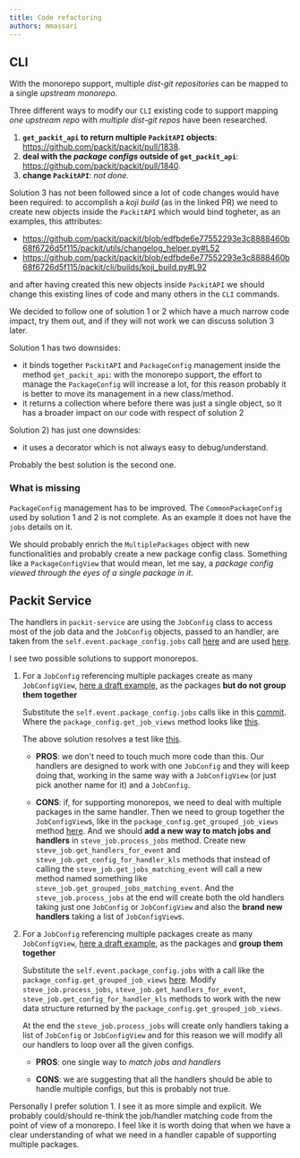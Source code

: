```yaml
---
title: Code refactoring
authors: mmassari
---
```


## CLI

With the monorepo support, multiple _dist-git repositories_ can be mapped to a single _upstream monorepo_.

Three different ways to modify our `CLI` existing code to support mapping _one upstream repo_ with _multiple dist-git repos_ have been researched.

1. **`get_packit_api` to return multiple `PackitAPI` objects**: https://github.com/packit/packit/pull/1838.
2. **deal with the _package configs_ outside of `get_packit_api`**: https://github.com/packit/packit/pull/1840.
3. **change `PackitAPI`**: _not done._

Solution 3 has not been followed since a lot of code changes would have been required: to accomplish a _koji build_ (as in the linked PR) we need to create new objects inside the `PackitAPI` which would bind togheter, as an examples, this attributes:

- https://github.com/packit/packit/blob/edfbde6e77552293e3c8888460b68f6726d5f115/packit/utils/changelog_helper.py#L52
- https://github.com/packit/packit/blob/edfbde6e77552293e3c8888460b68f6726d5f115/packit/cli/builds/koji_build.py#L92

and after having created this new objects inside `PackitAPI` we should change this existing lines of code and many others in the `CLI` commands.

We decided to follow one of solution 1 or 2 which have a much narrow code impact, try them out, and if they will not work we can discuss solution 3 later.

Solution 1 has two downsides:

- it binds together `PackitAPI` and `PackageConfig` management inside the method `get_packit_api`: with the monorepo support, the effort to manage the `PackageConfig` will increase a lot, for this reason probably it is better to move its management in a new class/method.
- it returns a collection where before there was just a single object, so it has a broader impact on our code with respect of solution 2

Solution 2) has just one downsides:

- it uses a decorator which is not always easy to debug/understand.

Probably the best solution is the second one.

### What is missing

`PackageConfig` management has to be improved. The `CommonPackageConfig` used by solution 1 and 2 is not complete. As an example it does not have the `jobs` details on it.

We should probably enrich the `MultiplePackages` object with new functionalities and probably create a new package config class. Something like a `PackageConfigView` that would mean, let me say, a _package config viewed through the eyes of a single package in it_.

## Packit Service

The handlers in `packit-service` are using the `JobConfig` class to access most of the job data and the `JobConfig` objects, passed to an handler, are taken from the `self.event.package_config.jobs` call [here](https://github.com/packit/packit-service/blob/451f24b9ff08803e852f6245e6b3806c2767b10e/packit_service/worker/jobs.py#L555) and are used [here](https://github.com/packit/packit-service/blob/451f24b9ff08803e852f6245e6b3806c2767b10e/packit_service/worker/jobs.py#L400).

I see two possible solutions to support monorepos.

1. For a `JobConfig` referencing multiple packages create as many `JobConfigView`, [here a draft example](https://github.com/majamassarini/packit/blob/multiple_distgit_external_package_config/packit/config/job_config.py#L108-L143), as the packages **but do not group them together**

   Substitute the `self.event.package_config.jobs` calls like in this [commit](https://github.com/majamassarini/packit-service/commit/10d012bfddef815ad03781c2e3907998e20d8c7f). Where the `package_config.get_job_views` method looks like [this](https://github.com/majamassarini/packit/blob/multiple_distgit_external_package_config/packit/config/package_config.py#L157-L172).

   The above solution resolves a test like [this](https://github.com/majamassarini/packit-service/blob/multiple_distgit_packit_api/tests/unit/test_jobs.py#L3134-L3234).
   - **PROS**: we don't need to touch much more code than this. Our handlers are designed to work with one `JobConfig` and they will keep doing that, working in the same way with a `JobConfigView` (or just pick another name for it) and a `JobConfig`.

   - **CONS**: if, for supporting monorepos, we need to deal with multiple packages in the same handler. Then we need to group together the `JobConfigView`s, like in the `package_config.get_grouped_job_views` method [here](https://github.com/majamassarini/packit/blob/multiple_distgit_external_package_config/packit/config/package_config.py#L174-L196). And we should **add a new way to match jobs and handlers** in `steve_job.process_jobs` method.
     Create new `steve_job.get_handlers_for_event` and `steve_job.get_config_for_handler_kls` methods that instead of calling the `steve_job.get_jobs_matching_event` will call a new method named something like `steve_job.get_grouped_jobs_matching_event`.
     And the `steve_job.process_jobs` at the end will create both the old handlers taking just one `JobConfig` or `JobConfigView` and also the **brand new handlers** taking a list of `JobConfigView`s.

2. For a `JobConfig` referencing multiple packages create as many `JobConfigView`, [here a draft example](https://github.com/majamassarini/packit/blob/multiple_distgit_external_package_config/packit/config/job_config.py#L108-L143), as the packages and **group them together**

   Substitute the `self.event.package_config.jobs` with a call like the `package_config.get_grouped_job_views` [here](https://github.com/majamassarini/packit/blob/multiple_distgit_external_package_config/packit/config/package_config.py#L174-L196).
   Modify `steve_job.process_jobs`, `steve_job.get_handlers_for_event`, `steve_job.get_config_for_handler_kls` methods to work with the new data structure returned by the `package_config.get_grouped_job_views`.

   At the end the `steve_job.process_jobs` will create only handlers taking a list of `JobConfig` or `JobConfigView` and for this reason we will modify all our handlers to loop over all the given configs.
   - **PROS**: one single way to _match jobs and handlers_

   - **CONS**: we are suggesting that all the handlers should be able to handle multiple configs, but this is probably not true.

Personally I prefer solution 1. I see it as more simple and explicit. We probably could/should re-think the job/handler matching code from the point of view of a monorepo. I feel like it is worth doing that when we have a clear understanding of what we need in a handler capable of supporting multiple packages.
